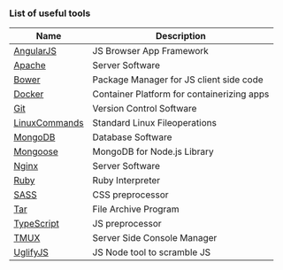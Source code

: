 ### List of useful tools

Name | Description
--- | ---
[AngularJS](angularjs) | JS Browser App Framework
[Apache](apache.md) | Server Software
[Bower](bower.md) | Package Manager for JS client side code
[Docker](docker.md) | Container Platform for containerizing apps
[Git](#git) | Version Control Software
[LinuxCommands](linuxcommands.md) | Standard Linux Fileoperations
[MongoDB](mongodb.md) | Database Software
[Mongoose](mongoose.md) | MongoDB for Node.js Library
[Nginx](nginx.md) | Server Software
[Ruby](ruby.md) | Ruby Interpreter
[SASS](sass.md) | CSS preprocessor
[Tar](#tar) | File Archive Program
[TypeScript](typescript.md) | JS preprocessor
[TMUX](#tmux) | Server Side Console Manager
[UglifyJS](#uglifyjs) | JS Node tool to scramble JS